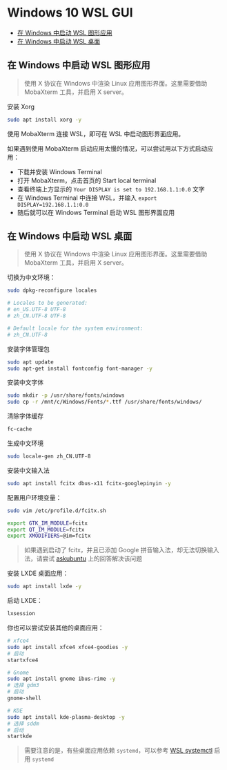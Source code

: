 # Windows 10 WSL GUI

- [在 Windows 中启动 WSL 图形应用](#在-windows-中启动-wsl-图形应用)
- [在 Windows 中启动 WSL 桌面](#在-windows-中启动-wsl-桌面)

## 在 Windows 中启动 WSL 图形应用

> 使用 X 协议在 Windows 中渲染 Linux 应用图形界面。这里需要借助 MobaXterm 工具，并启用 X server。

安装 Xorg

```bash
sudo apt install xorg -y
```

使用 MobaXterm 连接 WSL，即可在 WSL 中启动图形界面应用。

如果遇到使用 MobaXterm 启动应用太慢的情况，可以尝试用以下方式启动应用：

- 下载并安装 Windows Terminal
- 打开 MobaXterm，点击首页的 Start local terminal
- 查看终端上方显示的 `Your DISPLAY is set to 192.168.1.1:0.0` 文字
- 在 Windows Terminal 中连接 WSL，并输入 `export DISPLAY=192.168.1.1:0.0`
- 随后就可以在 Windows Terminal 启动 WSL 图形界面应用

## 在 Windows 中启动 WSL 桌面

> 使用 X 协议在 Windows 中渲染 Linux 应用图形界面。这里需要借助 MobaXterm 工具，并启用 X server。

切换为中文环境：

```bash
sudo dpkg-reconfigure locales

# Locales to be generated:
# en_US.UTF-8 UTF-8
# zh_CN.UTF-8 UTF-8

# Default locale for the system environment:
# zh_CN.UTF-8
```

安装字体管理包

```bash
sudo apt update
sudo apt-get install fontconfig font-manager -y
```

安装中文字体

```bash
sudo mkdir -p /usr/share/fonts/windows
sudo cp -r /mnt/c/Windows/Fonts/*.ttf /usr/share/fonts/windows/
```

清除字体缓存

```bash
fc-cache
```

生成中文环境

```bash
sudo locale-gen zh_CN.UTF-8
```

安装中文输入法

```bash
sudo apt install fcitx dbus-x11 fcitx-googlepinyin -y
```

配置用户环境变量：

```bash
sudo vim /etc/profile.d/fcitx.sh

export GTK_IM_MODULE=fcitx
export QT_IM_MODULE=fcitx
export XMODIFIERS=@im=fcitx
```

> 如果遇到启动了 fcitx，并且已添加 Google 拼音输入法，却无法切换输入法，请尝试 [askubuntu](https://askubuntu.com/questions/1126451/unable-to-toggle-between-input-methods-using-fcitx) 上的回答解决该问题

安装 LXDE 桌面应用：

```bash
sudo apt install lxde -y
```

启动 LXDE：

```bash
lxsession
```

你也可以尝试安装其他的桌面应用：

```bash
# xfce4
sudo apt install xfce4 xfce4-goodies -y
# 启动
startxfce4

# Gnome
sudo apt install gnome ibus-rime -y
# 选择 gdm3
# 启动
gnome-shell

# KDE
sudo apt install kde-plasma-desktop -y
# 选择 sddm
# 启动
startkde
```

> 需要注意的是，有些桌面应用依赖 `systemd`，可以参考 [WSL systemctl](windows-wsl.md#systemctl) 启用 `systemd`
